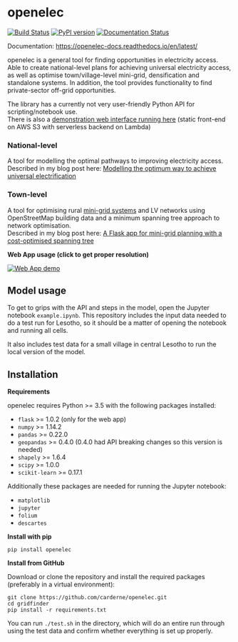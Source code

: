 # openelec
[![Build Status](https://travis-ci.org/carderne/openelec.svg?branch=master)](https://travis-ci.org/carderne/openelec) [![PyPI version](https://badge.fury.io/py/openelec.svg)](https://badge.fury.io/py/openelec) [![Documentation Status](https://readthedocs.org/projects/openelec-docs/badge/?version=latest)](https://openelec-docs.readthedocs.io/en/latest/?badge=latest)

Documentation: https://openelec-docs.readthedocs.io/en/latest/

openelec is a general tool for finding opportunities in electricity access. Able to create national-level plans for achieving universal electricity access, as well as optimise town/village-level mini-grid, densification and standalone systems. In addition, the tool provides functionality to find private-sector off-grid opportunities.

The library has a currently not very user-friendly Python API for scripting/notebook use.  
There is also a [demonstration web interface running here](https://openelec.me/) (static front-end on AWS S3 with serverless backend on Lambda)


### National-level

A tool for modelling the optimal pathways to improving electricity access.  
Described in my blog post here: [Modelling the optimum way to achieve universal electrification](https://rdrn.me/modelling-universal-electrification/)

### Town-level

A tool for optimising rural [mini-grid systems](https://energypedia.info/wiki/Mini_Grids) and LV networks using OpenStreetMap building data and a minimum spanning tree approach to network optimisation.  
Described in my blog post here: [A Flask app for mini-grid planning with a cost-optimised spanning tree](https://rdrn.me/flask-optimize-minigrid/)

**Web App usage (click to get proper resolution)**

[![Web App demo](https://thumbs.gfycat.com/SlimyNarrowFrigatebird-size_restricted.gif)](https://openelec.me/index.html#modalVideo)

Model usage
-----------

To get to grips with the API and steps in the model, open the Jupyter notebook `example.ipynb`. This repository  includes the input data needed to do a test run for Lesotho, so it should be a matter of opening the notebook and running all cells.

It also includes test data for a small village in central Lesotho to run the local version of the model.

Installation
------------

**Requirements**

openelec requires Python >= 3.5 with the following packages installed:

- ``flask`` >= 1.0.2 (only for the web app)
- ``numpy`` >= 1.14.2
- ``pandas`` >= 0.22.0
- ``geopandas`` >= 0.4.0 (0.4.0 had API breaking changes so this version is needed)
- ``shapely`` >= 1.6.4
- ``scipy`` >= 1.0.0
- ``scikit-learn`` >= 0.17.1

Additionally these packages are needed for running the Jupyter notebook:

- ``matplotlib``
- ``jupyter``
- ``folium``
- ``descartes``

**Install with pip**

```
pip install openelec
```

**Install from GitHub**

Download or clone the repository and install the required packages (preferably in a virtual environment):

```
git clone https://github.com/carderne/openelec.git
cd gridfinder
pip install -r requirements.txt
```
You can run ```./test.sh``` in the directory, which will do an entire run through using the test data and confirm whether everything is set up properly.
